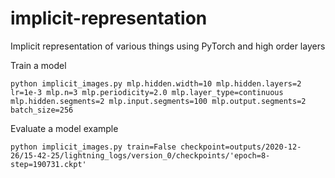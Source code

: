 # implicit-representation
Implicit representation of various things using PyTorch and high order layers

Train a model
```
python implicit_images.py mlp.hidden.width=10 mlp.hidden.layers=2 lr=1e-3 mlp.n=3 mlp.periodicity=2.0 mlp.layer_type=continuous mlp.hidden.segments=2 mlp.input.segments=100 mlp.output.segments=2 batch_size=256

```

Evaluate a model example
```
python implicit_images.py train=False checkpoint=outputs/2020-12-26/15-42-25/lightning_logs/version_0/checkpoints/'epoch=8-step=190731.ckpt'
```